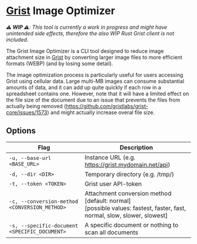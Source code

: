 # [Grist](https://www.getgrist.com/) Image Optimizer

***⚠️ WIP ⚠️**: This tool is currently a work in progress and might have unintended side effects, therefore the also WIP Rust Grist client is not included.*

The Grist Image Optimizer is a CLI tool designed to reduce image attachment size in [Grist](https://www.getgrist.com/) by converting larger image files to more efficient formats (WEBP) (and by losing some detail).

The image optimization process is particularly useful for users accessing Grist using cellular data.
Large multi-MB images can consume substantial amounts of data, and it can add up quite quickly if each row in a spreadsheet contains one.
However, note that it will have a limited effect on the file size of the document due to an issue that prevents the files from actually being removed (https://github.com/gristlabs/grist-core/issues/1573) and might actually increase overal file size.

## Options

| Flag                         | Description                                                                 |
|------------------------------|-----------------------------------------------------------------------------|
| `-u, --base-url <BASE_URL>` | Instance URL (e.g. https://grist.mydomain.net/api)                       |
| `-d, --dir <DIR>`           | Temporary directory (e.g. /tmp/)                                          |
| `-t, --token <TOKEN>`       | Grist user API-token                                                            |
| `-c, --conversion-method <CONVERSION_METHOD>` | Attachment conversion method [default: normal] <br> [possible values: fastest, faster, fast, normal, slow, slower, slowest] |
| `-s, --specific-document <SPECIFIC_DOCUMENT>` | A specific document or nothing to scan all documents |
